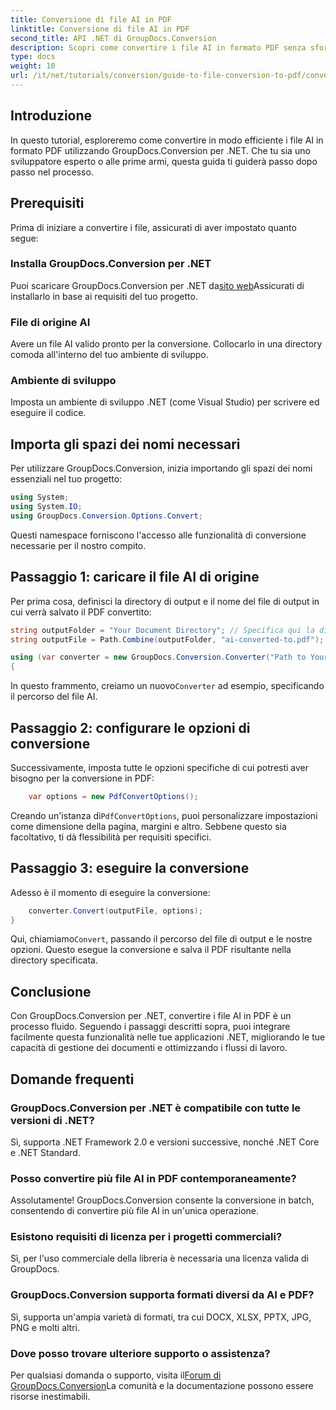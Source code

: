 ```yaml
---
title: Conversione di file AI in PDF
linktitle: Conversione di file AI in PDF
second_title: API .NET di GroupDocs.Conversion
description: Scopri come convertire i file AI in formato PDF senza sforzo usando GroupDocs.Conversion per .NET. Questo tutorial ti guida attraverso l'installazione, la configurazione del codice e il processo di conversione.
type: docs
weight: 10
url: /it/net/tutorials/conversion/guide-to-file-conversion-to-pdf/converting-ai-to-pdf/
---
```

## Introduzione

In questo tutorial, esploreremo come convertire in modo efficiente i file AI in formato PDF utilizzando GroupDocs.Conversion per .NET. Che tu sia uno sviluppatore esperto o alle prime armi, questa guida ti guiderà passo dopo passo nel processo.

## Prerequisiti

Prima di iniziare a convertire i file, assicurati di aver impostato quanto segue:

### Installa GroupDocs.Conversion per .NET

 Puoi scaricare GroupDocs.Conversion per .NET da[sito web](https://releases.groupdocs.com/conversion/net/)Assicurati di installarlo in base ai requisiti del tuo progetto.

### File di origine AI

Avere un file AI valido pronto per la conversione. Collocarlo in una directory comoda all'interno del tuo ambiente di sviluppo.

### Ambiente di sviluppo

Imposta un ambiente di sviluppo .NET (come Visual Studio) per scrivere ed eseguire il codice.

## Importa gli spazi dei nomi necessari

Per utilizzare GroupDocs.Conversion, inizia importando gli spazi dei nomi essenziali nel tuo progetto:

```csharp
using System;
using System.IO;
using GroupDocs.Conversion.Options.Convert;
```
Questi namespace forniscono l'accesso alle funzionalità di conversione necessarie per il nostro compito.

## Passaggio 1: caricare il file AI di origine

Per prima cosa, definisci la directory di output e il nome del file di output in cui verrà salvato il PDF convertito:

```csharp
string outputFolder = "Your Document Directory"; // Specifica qui la directory del tuo documento
string outputFile = Path.Combine(outputFolder, "ai-converted-to.pdf");

using (var converter = new GroupDocs.Conversion.Converter("Path to Your AI File"))
{
```

 In questo frammento, creiamo un nuovo`Converter` ad esempio, specificando il percorso del file AI.

## Passaggio 2: configurare le opzioni di conversione

Successivamente, imposta tutte le opzioni specifiche di cui potresti aver bisogno per la conversione in PDF:

```csharp
    var options = new PdfConvertOptions();
```
 Creando un'istanza di`PdfConvertOptions`, puoi personalizzare impostazioni come dimensione della pagina, margini e altro. Sebbene questo sia facoltativo, ti dà flessibilità per requisiti specifici.

## Passaggio 3: eseguire la conversione

Adesso è il momento di eseguire la conversione:

```csharp
    converter.Convert(outputFile, options);
}
```
 Qui, chiamiamo`Convert`, passando il percorso del file di output e le nostre opzioni. Questo esegue la conversione e salva il PDF risultante nella directory specificata.

## Conclusione

Con GroupDocs.Conversion per .NET, convertire i file AI in PDF è un processo fluido. Seguendo i passaggi descritti sopra, puoi integrare facilmente questa funzionalità nelle tue applicazioni .NET, migliorando le tue capacità di gestione dei documenti e ottimizzando i flussi di lavoro.

## Domande frequenti

### GroupDocs.Conversion per .NET è compatibile con tutte le versioni di .NET?

Sì, supporta .NET Framework 2.0 e versioni successive, nonché .NET Core e .NET Standard.

### Posso convertire più file AI in PDF contemporaneamente?

Assolutamente! GroupDocs.Conversion consente la conversione in batch, consentendo di convertire più file AI in un'unica operazione.

### Esistono requisiti di licenza per i progetti commerciali?

Sì, per l'uso commerciale della libreria è necessaria una licenza valida di GroupDocs.

### GroupDocs.Conversion supporta formati diversi da AI e PDF?

Sì, supporta un'ampia varietà di formati, tra cui DOCX, XLSX, PPTX, JPG, PNG e molti altri.

### Dove posso trovare ulteriore supporto o assistenza?

 Per qualsiasi domanda o supporto, visita il[Forum di GroupDocs.Conversion](https://forum.groupdocs.com/c/conversion/11)La comunità e la documentazione possono essere risorse inestimabili.